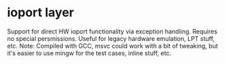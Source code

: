 # ioport layer
Support for direct HW ioport functionality via exception handling.
Requires no special persmissions.
Useful for legacy hardware emulation, LPT stuff, etc.
Note: Compiled with GCC, msvc could work with a bit of tweaking, but 
it's easier to use mingw for the test cases, inline stuff, etc.
